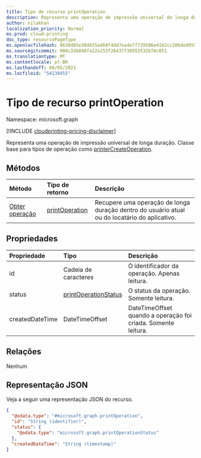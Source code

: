 ```yaml
---
title: Tipo de recurso printOperation
description: Representa uma operação de impressão universal de longa duração. Classe base para tipos de operação como printerCreateOperation.
author: nilakhan
localization_priority: Normal
ms.prod: cloud-printing
doc_type: resourcePageType
ms.openlocfilehash: 0630d05e30d415ad60f4dd7ea4e7f729506e41b2cc20bded955e1593a6f56161
ms.sourcegitcommit: 986c33b848fa22a153f28437738953532b78c051
ms.translationtype: MT
ms.contentlocale: pt-BR
ms.lasthandoff: 08/05/2021
ms.locfileid: "54138455"
---
```

# <a name="printoperation-resource-type"></a>Tipo de recurso printOperation

Namespace: microsoft.graph

[!INCLUDE [cloudprinting-pricing-disclaimer](../../includes/cloudprinting-pricing-disclaimer.md)]

Representa uma operação de impressão universal de longa duração. Classe base para tipos de operação como [printerCreateOperation](printercreateoperation.md).

## <a name="methods"></a>Métodos
|Método|Tipo de retorno|Descrição|
|:---|:---|:---|
| [Obter operação](../api/printoperation-get.md) | [printOperation](printoperation.md) | Recupere uma operação de longa duração dentro do usuário atual ou do locatário do aplicativo. |

## <a name="properties"></a>Propriedades
|Propriedade|Tipo|Descrição|
|:---|:---|:---|
|id|Cadeia de caracteres|O identificador da operação. Apenas leitura.|
|status|[printOperationStatus](printoperationstatus.md)|O status da operação. Somente leitura.|
|createdDateTime|DateTimeOffset|DateTimeOffset quando a operação foi criada. Somente leitura.|

## <a name="relationships"></a>Relações
Nenhum

## <a name="json-representation"></a>Representação JSON
Veja a seguir uma representação JSON do recurso.
<!-- {
  "blockType": "resource",
  "keyProperty": "id",
  "@odata.type": "microsoft.graph.printOperation",
  "openType": false
}
-->
``` json
{
  "@odata.type": "#microsoft.graph.printOperation",
  "id": "String (identifier)",
  "status": {
    "@odata.type": "microsoft.graph.printOperationStatus"
  },
  "createdDateTime": "String (timestamp)"
}
```

